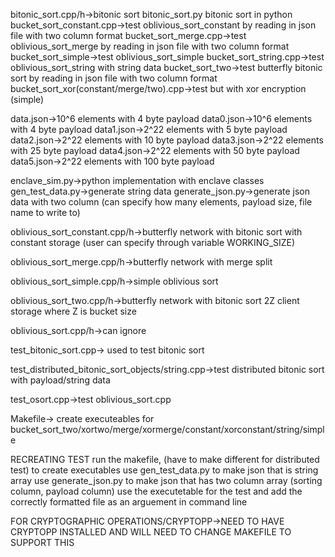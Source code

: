 bitonic_sort.cpp/h->bitonic sort
bitonic_sort.py bitonic sort in python
bucket_sort_constant.cpp->test oblivious_sort_constant by reading in json file with two column format
bucket_sort_merge.cpp->test oblivious_sort_merge by reading in json file with two column format
bucket_sort_simple->test oblivious_sort_simple
bucket_sort_string.cpp->test oblivious_sort_string with string data
bucket_sort_two->test butterfly bitonic sort by reading in json file with two column format
bucket_sort_xor(constant/merge/two).cpp->test but with xor encryption (simple)

data.json->10^6 elements with 4 byte payload
data0.json->10^6 elements with 4 byte payload
data1.json->2^22 elements with 5 byte payload
data2.json->2^22 elements with 10 byte payload
data3.json->2^22 elements with 25 byte payload
data4.json->2^22 elements with 50 byte payload
data5.json->2^22 elements with 100 byte payload

enclave_sim.py->python implementation with enclave classes
gen_test_data.py->generate string data
generate_json.py->generate json data with two column (can specify how many elements, payload size, file name to write to)

oblivious_sort_constant.cpp/h->butterfly network with bitonic sort with constant storage (user can specify through variable WORKING_SIZE)

oblivious_sort_merge.cpp/h->butterfly network with merge split

oblivious_sort_simple.cpp/h->simple oblivious sort

oblivious_sort_two.cpp/h->butterfly network with bitonic sort 2Z client storage where Z is bucket size

oblivious_sort.cpp/h->can ignore

test_bitonic_sort.cpp-> used to test bitonic sort

test_distributed_bitonic_sort_objects/string.cpp->test distributed bitonic sort with payload/string data

test_osort.cpp->test oblivious_sort.cpp

Makefile-> create executeables for bucket_sort_two/xortwo/merge/xormerge/constant/xorconstant/string/simple


RECREATING TEST
run the makefile, (have to make different for distributed test) to create executables
use gen_test_data.py to make json that is string array
use generate_json.py to make json that has two column array (sorting column, payload column)
use the executetable for the test and add the correctly formatted file as an arguement in command line

FOR CRYPTOGRAPHIC OPERATIONS/CRYPTOPP->NEED TO HAVE CRYPTOPP INSTALLED AND WILL NEED TO CHANGE MAKEFILE TO SUPPORT THIS
